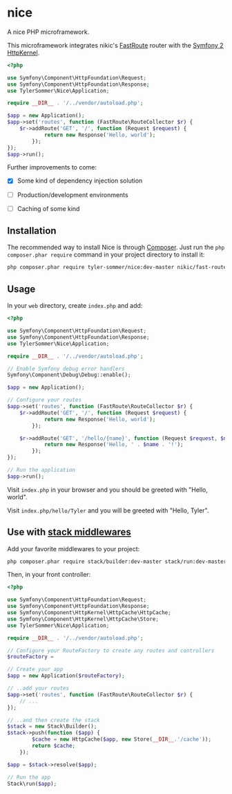 nice
====

A nice PHP microframework.

This microframework integrates nikic's [FastRoute](https://github.com/nikic/FastRoute) router with the [Symfony 2 HttpKernel](https://github.com/symfony/HttpKernel).

```php
<?php

use Symfony\Component\HttpFoundation\Request;
use Symfony\Component\HttpFoundation\Response;
use TylerSommer\Nice\Application;

require __DIR__ . '/../vendor/autoload.php';

$app = new Application();
$app->set('routes', function (FastRoute\RouteCollector $r) {
    $r->addRoute('GET', '/', function (Request $request) {
            return new Response('Hello, world');
        });
});
$app->run();
```

Further improvements to come:

- [x] Some kind of dependency injection solution
- [ ] Production/development environments
- [ ] Caching of some kind


Installation
------------

The recommended way to install Nice is through [Composer](http://getcomposer.org/). Just run the 
``php composer.phar require`` command in your project directory to install it:

```bash
php composer.phar require tyler-sommer/nice:dev-master nikic/fast-route:dev-master
```


Usage
-----

In your `web` directory, create `index.php` and add:

```php
<?php

use Symfony\Component\HttpFoundation\Request;
use Symfony\Component\HttpFoundation\Response;
use TylerSommer\Nice\Application;

require __DIR__ . '/../vendor/autoload.php';

// Enable Symfony debug error handlers
Symfony\Component\Debug\Debug::enable();

$app = new Application();

// Configure your routes
$app->set('routes', function (FastRoute\RouteCollector $r) {
    $r->addRoute('GET', '/', function (Request $request) {
            return new Response('Hello, world');
        });

    $r->addRoute('GET', '/hello/{name}', function (Request $request, $name) {
            return new Response('Hello, ' . $name . '!');
        });
});

// Run the application
$app->run();
```

Visit `index.php` in your browser and you should be greeted with "Hello, world".

Visit `index.php/hello/Tyler` and you will be greeted with "Hello, Tyler".


Use with [stack middlewares](http://stackphp.com)
-------------------------------------------------

Add your favorite middlewares to your project:

```bash
php composer.phar require stack/builder:dev-master stack/run:dev-master
```

Then, in your front controller:

```php
<?php

use Symfony\Component\HttpFoundation\Request;
use Symfony\Component\HttpFoundation\Response;
use Symfony\Component\HttpKernel\HttpCache\HttpCache;
use Symfony\Component\HttpKernel\HttpCache\Store;
use TylerSommer\Nice\Application;

require __DIR__ . '/../vendor/autoload.php';

// Configure your RouteFactory to create any routes and controllers
$routeFactory = 

// Create your app
$app = new Application($routeFactory);

// ..add your routes
$app->set('routes', function (FastRoute\RouteCollector $r) {
    // ...
});

// ..and then create the stack
$stack = new Stack\Builder();
$stack->push(function ($app) {
        $cache = new HttpCache($app, new Store(__DIR__.'/cache'));
        return $cache;
    });

$app = $stack->resolve($app);

// Run the app
Stack\run($app);
```
